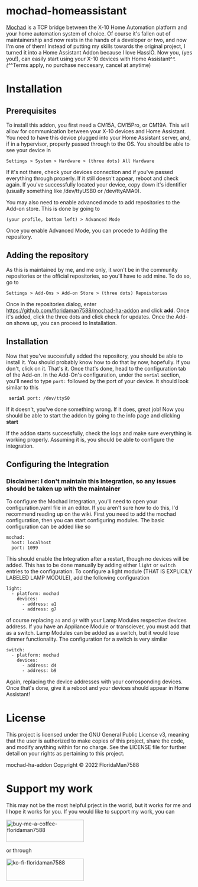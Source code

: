 # mochad-homeassistant

[Mochad](https://github.com/sigmdel/mochad) is a TCP bridge between the X-10 Home Automation platform and your home automation system of choice. Of course it's fallen out of maintainership and now rests in the hands of a developer or two, and now I'm one of them! Instead of putting my skills towards the original project, I turned it into a Home Assistant Addon because I love HassIO. Now you, (yes you!), can easily start using your X-10 devices with Home Assistant^*^.
(^*^Terms apply, no purchase neccesary, cancel at anytime)

# Installation

## Prerequisites

To install this addon, you first need a CM15A, CM15Pro, or CM19A. This will allow for communication between your X-10 devices and Home Assistant. You need to have this device plugged into your Home Assistant server, and, if in a hypervisor, properly passed through to the OS. You should be able to see your device in 

`Settings > System > Hardware > (three dots) All Hardware`

If it's not there, check your devices connection and if you've passed everything through properly. If it still doesn't appear, reboot and check again. If you've successfully located your device, copy down it's identifier (usually something like /dev/ttyUSB0 or /dev/ttyAMA0). 

You may also need to enable advanced mode to add repositories to the Add-on store. This is done by going to 

`(your profile, bottom left) > Advanced Mode`

Once you enable Advanced Mode, you can procede to Adding the repository.

## Adding the repository

As this is maintained by me, and me only, it won't be in the community repositories or the official repositories, so you'll have to add mine. To do so, go to

`Settings > Add-Ons > Add-on Store > (three dots) Repoistories`

Once in the repositories dialog, enter <https://github.com/floridaman7588/mochad-ha-addon> and click **add**. Once it's added, click the three dots and click check for updates. Once the Add-on shows up, you can proceed to Installation.

## Installation

Now that you've succesfully added the repository, you should be able to install it. You should probably know how to do that by now, hopefully. If you don't, click on it. That's it. Once that's done, head to the configuration tab of the Add-on. In the Add-On's configuration, under the `serial` section, you'll need to type `port:` followed by the port of your device. It should look similar to this

<code> <b>serial</b> port: /dev/ttyS0 </code>

If it doesn't, you've done something wrong. If it does, great job! Now you should be able to start the addon by going to the info page and clicking **start**

If the addon starts successfully, check the logs and make sure everything is working properly. Assuming it is, you should be able to configure the integration.

## Configuring the Integration
### Disclaimer: I don't maintain this Integration, so any issues should be taken up with the maintainer

To configure the Mochad Integration, you'll need to open your configuration.yaml file in an editor. If you aren't sure how to do this, I'd recommend reading up on the wiki. First you need to add the mochad configuration, then you can start configuring modules. The basic configuration can be added like so

    mochad:
      host: localhost
      port: 1099

This should enable the Integration after a restart, though no devices will be added. This has to be done manually by adding either `light` or `switch` entries to the configuration. To configure a light module (THAT IS EXPLICILY LABELED LAMP MODULE), add the following configuration

    light:
      - platform: mochad
        devices:
          - address: a1
          - address: g7

of course replacing `a1` and `g7` with your Lamp Modules respective devices address. If you have an Appliance Module or transciever, you must add that as a switch. Lamp Modules can be added as a switch, but it would lose dimmer functionality. The configuration for a switch is very similar

    switch:
      - platform: mochad
        devices:
          - address: d4
          - address: b9

Again, replacing the device addresses with your corrosponding devices. Once that's done, give it a reboot and your devices should appear in Home Assistant!

# License

This project is licensed under the GNU General Public License v3, meaning that the user is authorized to make copies of this project, share the code, and modify anything within for no charge. See the LICENSE file for further detail on your rights as pertaining to this project. 

mochad-ha-addon  Copyright &copy; 2022  FloridaMan7588

# Support my work

This may not be the most helpful prject in the world, but it works for me and I hope it works for you. If you would like to support my work, you can 
<p><a href="https://www.buymeacoffee.com/floridaman7588"> <img align="center" src="https://cdn.buymeacoffee.com/buttons/v2/default-yellow.png" height="60" width="210" alt="buy-me-a-coffee-floridaman7588" /></a></p>

or through

<p><a href="https://ko-fi.com/floridaman7588"><img align="center" src="https://uploads-ssl.webflow.com/5c14e387dab576fe667689cf/61e1119ea08f25292239892f_ko-fi%20logo_stroke-p-800.png" height="60" width="210" alt="ko-fi-floridaman7588"/></a></p>